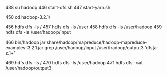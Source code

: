 
  438  su hadoop
  446  start-dfs.sh
  447  start-yarn.sh 
  
  450  cd hadoop-3.2.1/

  456  hdfs dfs -ls /
  457  hdfs dfs -ls /user
  458  hdfs dfs -ls /user/hadoop
  459  hdfs dfs -ls /user/hadoop/input


  466  bin/hadoop jar share/hadoop/mapreduce/hadoop-mapreduce-examples-3.2.1.jar grep /user/hadoop/input /user/hadoop/output3 'dfs[a-z.]+'
 
  469  hdfs dfs -ls /
  470  hdfs dfs -ls /user/hadoop
  471  hdfs dfs -cat /user/hadoop/output3

